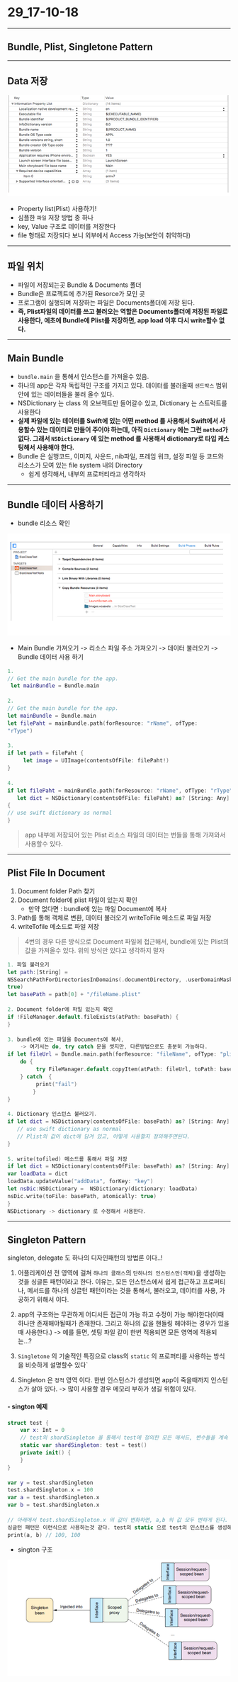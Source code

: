 # 29_17-10-18

---

## Bundle, Plist, Singletone Pattern

--- 


## Data 저장



![screen](/study/image/Plist.jpg)

- Property list(Plist) 사용하기! 
- 심플한 `파일` 저장 방법 중 하나
- key, Value 구조로 데이터를 저장한다
- file 형태로 저장되다 보니 외부에서 Access 가능(보안이 취약하다)

---

## 파일 위치 

- 파일이 저장되는곳 Bundle & Documents 폴더
- Bundle은 프로젝트에 추가된 Resorce가 모인 곳
- 프로그램이 실행되며 저장하는 파일은 Documents폴더에 저장 된다. 
- **즉, Plist파일의 데이터를 쓰고 불러오는 역할은 Documents폴더에 저장된 파일로 사용한다, 에초에 Bundle에 Plist를 저장하면, app load 이후 다시 write할수 없다.**


---

## Main Bundle

- `bundle.main` 을 통해서 인스턴스를 가져올수 있음.
- 하나의 app은 각자 독립적인 구조를 가지고 있다. 데이터를 불러올때 `샌드박스` 범위 안에 있는 데이터들을 불러 올수 있다.
- NSDictionary 는 class 의 오브젝트만 들어갈수 있고, Dictionary 는 스트럭트를 사용한다
- **실제 파일에 있는 데이터를 Swift에 있는 어떤 method 를 사용해서 Swift에서 사용할수 있는 데이터로 만들어 주어야 하는데, 아직 `Dictionary` 에는 그런 `method`가 없다. 그래서 `NSDictionary` 에 있는 method 를 사용해서 dictionary로 타입 케스팅해서 사용해야 한다.** 
- Bundle 은 실행코드, 이미지, 사운드, nib파일, 프레임 워크, 설정 파일 등 코드와 리소스가 모여 있는 file system 내의 Directory
	- 쉽게 생각해서, 내부의 프로퍼티라고 생각하자

---

## Bundle 데이터 사용하기

- bundle 리소스 확인

![screen](/study/image/Plist-1.jpg)

- Main Bundle 가져오기 -> 리소스 파일 주소 가져오기 -> 데이터 불러오기 -> Bundle 데이터 사용 하기 

```swift
1.
// Get the main bundle for the app.
 let mainBundle = Bundle.main
 
2.
// Get the main bundle for the app.
let mainBundle = Bundle.main
let filePaht = mainBundle.path(forResource: "rName", ofType:
"rType")

3.
if let path = filePaht {
     let image = UIImage(contentsOfFile: filePaht!)
}

4.
if let filePaht = mainBundle.path(forResource: "rName", ofType: "rType"),
   let dict = NSDictionary(contentsOfFile: filePaht) as? [String: Any]
{
// use swift dictionary as normal
}
```

> app 내부에 저장되어 있는 Plist 리소스 파일의 데이터는 번들을 통해 가져와서 사용할수 있다.

---

## Plist File In Document

1. Document folder Path 찾기
2. Document folder에 plist 파일이 있는지 확인
	- 만약 없다면 : bundle에 있는 파일 Document에 복사
3. Path를 통해 객체로 변환, 데이터 불러오기 writeToFile 메소드로 파일 저장
4. writeTofile 메소드로 파일 저장 

> 4번의 경우 다른 방식으로 Document 파일에 접근해서, bundle에 있는 Plist의 값을 가져올수 있다. 위의 방식만 있다고 생각하지 말자


```swift
1. 파일 불러오기
let path:[String] =
NSSearchPathForDirectoriesInDomains(.documentDirectory, .userDomainMask,
true)
let basePath = path[0] + "/fileName.plist"

2. Document folder에 파일 있는지 확인
if !FileManager.default.fileExists(atPath: basePath) {
}

3. bundle에 있는 파일을 Documents에 복사, 
	-> 여기서는 do, try catch 문을 썻지만, 다른방법으로도 충분히 가능하다.
if let fileUrl = Bundle.main.path(forResource: "fileName", ofType: "plist") {
    do {
         try FileManager.default.copyItem(atPath: fileUrl, toPath: basePath)
    } catch  {
         print("fail")
		} 
}

4. Dictionary 인스턴스 불러오기. 
if let dict = NSDictionary(contentsOfFile: basePath) as? [String: Any] {
   // use swift dictionary as normal
   // Plist의 값이 dict에 담겨 있고, 어떻게 사용할지 정의해주면된다.
}

5. write(tofiled) 메소드를 통해서 파일 저장
if let dict = NSDictionary(contentsOfFile: basePath) as? [String: Any] {
var loadData = dict
loadData.updateValue("addData", forKey: "key")
let nsDic:NSDictionary =  NSDictionary(dictionary: loadData)
nsDic.write(toFile: basePath, atomically: true)
}
NSDictionary -> dictionary 로 수정해서 사용한다.
```

---

## Singleton Pattern 

singleton, delegate 도 하나의 디자인패턴의 방법론 이다..!

1. 어플리케이션 전 영역에 걸쳐 `하나의 클래스`의 `단하나의 인스턴스만(객체)`을 생성하는 것을 싱글톤 패턴이라고 한다. 이유는, 모든 인스턴스에서 쉽게 접근하고 프로퍼티나, 메서드를 하나의 싱글턴 패턴이라는 것을 통해서, 불러오고, 데이터를 사용, 가공하기 위해서 이다.

2. app의 구조와는 무관하게 어디서든 접근이 가능 하고 수정이 가능 해야한다(이때 하나만 존재해야될때가 존재한다. 그리고 하나의 값을 핸들링 해야하는 경우가 있을때 사용한다.)
 -> 예를 들면, 셋팅 파일 같이 한번 적용되면 모든 영역에 적용되는...?

3. `Singletone` 의 기술적인 특징으로 class의 `static` 의 프로퍼티를 사용하는 방식을 비슷하게 설명할수 있다`

4. Singleton 은 `정적` 영역 이다. 한번 인스턴스가 생성되면 app이 죽을때까지 인스턴스가 살아 있다. -> 많이 사용할 경우 메모리 부하가 생길 위험이 있다.


#### - sington 예제

```swift
struct test {
    var x: Int = 0
    // test의 shardSingleton 을 통해서 test에 정의한 모든 매서드, 변수들을 계속 사용할수 있다.
    static var shardSingleton: test = test()
    private init() {
    }
}

var y = test.shardSingleton
test.shardSingleton.x = 100
var a = test.shardSingleton.x
var b = test.shardSingleton.x

// 아래에서 test.shardSingleton.x 의 값이 변화하면, a,b 의 값 모두 변하게 된다.
싱글턴 패턴은 이런식으로 사용하는것 같다. test의 static 으로 test의 인스턴스를 생성해서, 그 인스턴스 내부에 있는 변수, 매서드들을 꺼내서 사용하고, 가공할수 있게 만들어 놓은것 같다.
print(a, b) // 100, 100 
```

- sington 구조 

![screen](/study/image/Plist-2.jpg)

